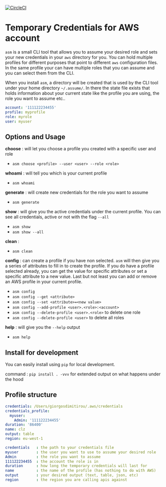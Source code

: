 [![CircleCI](https://circleci.com/gh/giorgosdi/AssumeME/tree/master.svg?style=shield)](https://circleci.com/gh/giorgosdi/AssumeME/tree/master)

# Temporary Credentials for AWS account

`asm` is a small CLI tool that allows you to assume your desired role and sets your new credentials in your `aws` directory for you. You can hold multiple profiles for different purposes that point to different `aws` configuration files. In the same profile your can have multiple roles that you can assume and you can select them from the CLI.

When you install `asm`, a directory will be created that is used by the CLI tool under your home directory `~/.assume/`. In there the state file exists that holds information about your current state like the profile you are using, the role you want to assume etc..

```yaml
account: '111122234455'
profile: myprofile
role: myrole
user: myuser
```

## Options and Usage

**choose** : will let you choose a profile you created with a specific user and role
- `asm choose <profile> --user <user> --role <role>`

**whoami** : will tell you which is your current profile
- `asm whoami`

**generate** : will create new credentials for the role you want to assume
- `asm generate`

**show** : will give you the active credentials under the current profile. You can see all credentials, active or not with the flag `--all`
- `asm show`
- `asm show --all`

**clean** : 
- `asm clean`

**config** : can create a profile if you have non selected. `asm` will then give you a series of attributes to fill in to create the profile. If you do have a profile selected already, you can get the value for specific attributes or set a specific attribute to a new value. Last but not least you can add or remove an AWS profile in your current profile.
- `asm config`
- `asm config --get <attribute>`
- `asm config --set <attribute>=<new value>` 
- `asm config --add-profile <user>.<role>:<account>`
- `asm config --delete-profile <user>.<role>` to delete one role
- `asm config --delete-profile <user>` to delete all roles

**help** : will give you the `--help` output
- `asm help`

## Install for development

You can easily install using `pip` for local development.

command : `pip install . -vvv` for extended output on what happens under the hood


## Profile structure

```yaml config: /Users/giorgosdimitirou/.aws/config
credentials: /Users/giorgosdimitirou/.aws/credentials
credentials_profile:
  myuser:
    Admin: '111122234455'
duration: '86400'
name: clz
output: table
region: eu-west-1
```
```yaml
credentials   : the path to your credentials file
myuser        : the user you want to use to assume your desired role
Admin         : the role you want to assume
111122234455  : the account the role is in
duration      : how long the temporary credentials will last for
name          : the name of the profile (has nothing to do with AWS)
output        : your desired output (text, table, json, etc)
region        : the region you are calling apis against
```